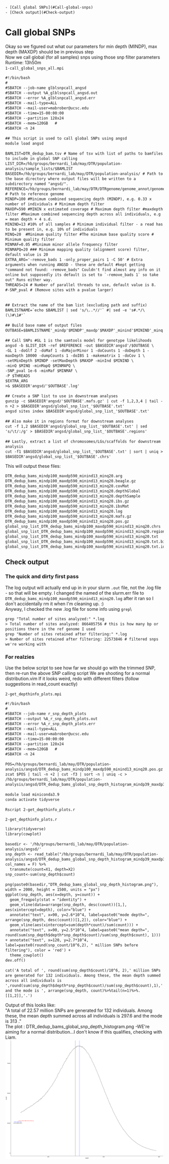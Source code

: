 	- [Call global SNPs](#Call-global-snps)
	- [Check output](#Check-output)
# Call global SNPs
Okay so we figured out what our parameters for min depth (MINDP), max depth (MAXDP) should be in previous step\
Now we call global (for all samples) snps using those snp filter parameters \
Runtime: 13h50m \
`1-call_global_snps_all.mpi`

	#!/bin/bash
	#
	#SBATCH --job-name glblsnpcall_angsd
	#SBATCH --output %A_glblsnpcall_angsd.out
	#SBATCH --error %A_glblsnpcall_angsd.err
	#SBATCH --mail-type=ALL
	#SBATCH --mail-user=mabrober@ucsc.edu
	#SBATCH --time=15-00:00:00
	#SBATCH --partition 128x24
	#SBATCH --mem=120GB   #
	#SBATCH -n 24

	## This script is used to call global SNPs using angsd
	module load angsd

	BAMLIST=DTR_dedup_bam.tsv # Name of tsv with list of paths to bamfiles to include in global SNP calling 
	LIST_DIR=/hb/groups/bernardi_lab/may/DTR/population-analysis/sample_lists/$BAMLIST
	BASEDIR=/hb/groups/bernardi_lab/may/DTR/population-analysis/ # Path to the base directory where output files will be written to a subdirectory named "angsd/".
	REFERENCE=/hb/groups/bernardi_lab/may/DTR/DTRgenome/genome_annot/genome/kuro_filt_s500.fasta # Path to reference genome
	MINDP=100 #Minimum combined sequencing depth (MINDP), e.g. 0.33 x number of individuals # Minimum depth filter
	MAXDP=590 #MININ x estimated coverage # Maximum depth filter #maxdepth filter #Maximum combined sequencing depth across all individuals, e.g = mean depth + 4 s.d.
	MININD=13 #10% of all samples # Minimum individual filter - a read has to be present in, e.g. 10% of individuals
	MINQ=20  #Minimum quality filter #The minimum base quality score # Minimum quality filter
	MINMAF=0.05 #Minimum minor allele frequency filter
	MINMAPQ=20 ### Minimum mapping quality (alignment score) filter, default value is 20
	EXTRA_ARG='-remove_bads 1 -only_proper_pairs 1 -C 50' # Extra arguments when running ANGSD - these are default #kept getting "command not found: -remove_bads" Couldn't find almost any info on it online but supposedly its default is set to `-remove_bads 1` so take out" Runs either way. 
	THREADS=24 # Number of parallel threads to use, default value is 8.
	#-SNP_pval # (Remove sites with a pvalue larger)


	## Extract the name of the bam list (excluding path and suffix)
	BAMLISTNAME=`echo $BAMLIST | sed 's/\..*//'` #| sed -e 's#.*/\(\)#\1#'`

	## Build base name of output files
	OUTBASE=$BAMLISTNAME'_mindp'$MINDP'_maxdp'$MAXDP'_minind'$MININD'_minq'$MINQ

	## Call SNPs #GL 1 is the samtools model for genotype likelihoods
	angsd -b $LIST_DIR -ref $REFERENCE -out $BASEDIR'angsd'/$OUTBASE \
	-GL 1 -doGlf 2 -doMaf 1 -doMajorMinor 1 -doCounts 1 -doDepth 1 -maxDepth 10000 -dumpCounts 1 -doIBS 1 -makematrix 1 -doCov 1 \
	-setMinDepth $MINDP -setMaxDepth $MAXDP -minInd $MININD \
	-minQ $MINQ -minMapQ $MINMAPQ \
	-SNP_pval 1e-6 -minMaf $MINMAF \
	-P $THREADS
	$EXTRA_ARG
	>& $BASEDIR'angsd/'$OUTBASE'.log'

	## Create a SNP list to use in downstream analyses
	gunzip -c $BASEDIR'angsd/'$OUTBASE'.mafs.gz' | cut -f 1,2,3,4 | tail -n +2 > $BASEDIR'angsd/global_snp_list_'$OUTBASE'.txt'
	angsd sites index $BASEDIR'angsd/global_snp_list_'$OUTBASE'.txt'

	## Also make it in regions format for downstream analyses
	cut -f 1,2 $BASEDIR'angsd/global_snp_list_'$OUTBASE'.txt' | sed 's/\t/:/g' > $BASEDIR'angsd/global_snp_list_'$OUTBASE'.regions'

	## Lastly, extract a list of chromosomes/LGs/scaffolds for downstream analysis
	cut -f1 $BASEDIR'angsd/global_snp_list_'$OUTBASE'.txt' | sort | uniq > $BASEDIR'angsd/global_snp_list_'$OUTBASE'.chrs'

This will output these files:

	DTR_dedup_bams_mindp100_maxdp590_minind13_minq20.arg
	DTR_dedup_bams_mindp100_maxdp590_minind13_minq20.beagle.gz
	DTR_dedup_bams_mindp100_maxdp590_minind13_minq20.covMat
	DTR_dedup_bams_mindp100_maxdp590_minind13_minq20.depthGlobal
	DTR_dedup_bams_mindp100_maxdp590_minind13_minq20.depthSample
	DTR_dedup_bams_mindp100_maxdp590_minind13_minq20.ibs.gz
	DTR_dedup_bams_mindp100_maxdp590_minind13_minq20.ibsMat
	DTR_dedup_bams_mindp100_maxdp590_minind13_minq20.log
	DTR_dedup_bams_mindp100_maxdp590_minind13_minq20.mafs.gz
	DTR_dedup_bams_mindp100_maxdp590_minind13_minq20.pos.gz
	global_snp_list_DTR_dedup_bams_mindp100_maxdp590_minind13_minq20.chrs
	global_snp_list_DTR_dedup_bams_mindp100_maxdp590_minind13_minq20.regions
	global_snp_list_DTR_dedup_bams_mindp100_maxdp590_minind13_minq20.txt
	global_snp_list_DTR_dedup_bams_mindp100_maxdp590_minind13_minq20.txt.bin
	global_snp_list_DTR_dedup_bams_mindp100_maxdp590_minind13_minq20.txt.idx

## Check output
### The quick and dirty first pass
The log output will actually end up in in your slurm `.out` file, not the .log file - so that will be empty. I changed the named of the slurm.err file to `DTR_dedup_bams_mindp100_maxdp590_minind13_minq20.log` after it ran so I don't accidentally rm it when I'm cleaning up. :) \
Anyway, I checked the new .log file for some info using `grep`\

	grep "Total number of sites analyzed:" *.log 
	> Total number of sites analyzed: 866405756 # this is how many bp or positions there in the ref genome I used
	grep "Number of sites retained after filtering:" *.log
	> Number of sites retained after filtering: 22573846 # filtered snps we're working with
### For realzies	
Use the below script to see how far we should go with the trimmed SNP, then re-run the above SNP calling script
We are shooting for a normal distribution.vim If it looks weird, redo with different filters (follow suggestions in read_count exactly)

`2-get_depthinfo_plots.mpi`

	#!/bin/bash
	#
	#SBATCH --job-name r_snp_depth_plots
	#SBATCH --output %A_r_snp_depth_plots.out
	#SBATCH --error %A_r_snp_depth_plots.err
	#SBATCH --mail-type=ALL
	#SBATCH --mail-user=mabrober@ucsc.edu
	#SBATCH --time=15-00:00:00
	#SBATCH --partition 128x24
	#SBATCH --mem=120GB   #
	#SBATCH -n 24

	POS=/hb/groups/bernardi_lab/may/DTR/population-analysis/angsd/DTR_dedup_bams_mindp100_maxdp590_minind13_minq20.pos.gz
	zcat $POS | tail -n +2 | cut -f3 | sort -n | uniq -c > /hb/groups/bernardi_lab/may/DTR/population-analysis/angsd/DTR_dedup_bams_global_snp_depth_histogram_mindp39_maxdp350_minind21_minq20.txt

	module load miniconda3.9
	conda activate tidyverse

	Rscript 2-get_depthinfo_plots.r
	
`2-get_depthinfo_plots.r`

	library(tidyverse)
	library(cowplot)

	basedir <- '/hb/groups/bernardi_lab/may/DTR/population-analysis/angsd/'
	snp_depth <- read_table("/hb/groups/bernardi_lab/may/DTR/population-analysis/angsd/DTR_dedup_bams_global_snp_depth_histogram_mindp39_maxdp350_minind21_minq20.txt", col_names = F) %>%
	  transmute(count=X1, depth=X2)
	snp_count<-sum(snp_depth$count)

	png(paste0(basedir,"DTR_dedup_bams_global_snp_depth_histogram.png"),  width = 2000, height = 1500, units = "px")
	ggplot(snp_depth, aes(x=depth, y=count)) +
	  geom_freqpoly(stat = "identity") +
	  geom_vline(data=arrange(snp_depth, desc(count))[1,], aes(xintercept=depth), color="blue") +
	  annotate("text", x=90, y=2.6*10^4, label=paste0("mode depth=", arrange(snp_depth, desc(count))[1,2]), color="blue") +
	  geom_vline(aes(xintercept=sum(depth*count)/sum(count))) +
	  annotate("text", x=90, y=2.5*10^4, label=paste0("mean depth=", round(sum(snp_depth$depth*snp_depth$count)/sum(snp_depth$count), 1))) + annotate("text", x=120, y=2.7*10^4, label=paste0(round(snp_count/10^6,2), " million SNPs before filtering"), color = 'red') +
	  theme_cowplot()
	dev.off()

	cat('A total of ', round(sum(snp_depth$count)/10^6, 2),' million SNPs are generated for 132 individuals. Among these, the mean depth summed across all individuals is ',round(sum(snp_depth$depth*snp_depth$count)/sum(snp_depth$count),1),' and the mode is ', arrange(snp_depth, count)%>%tail(n=1)%>%.[[1,2]],'.')

Output of this looks like:\
"A total of  22.57  million SNPs are generated for 132 individuals. Among these, the mean depth summed across all individuals is  297.6  and the mode is  313 ."\
The plot : DTR_dedup_bams_global_snp_depth_histogram.png -WE're aiming for a normal distribution...I don't know if this qualifies, checking with Liam.
![Alt text](https://github.com/mayroberts/lcwgs-population-analysis-minus-the-cursing/blob/0666875c173c2404b4b27f9624f7f644b6f34d76/DTR_dedup_bams_global_snp_depth_histogram.png)

